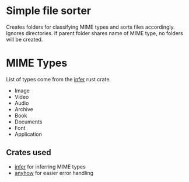 # Simple file sorter

Creates folders for classifying MIME types and sorts files accordingly. Ignores directories. If parent folder shares name of MIME type, no folders will be created.

# MIME Types

List of types come from the [infer](https://crates.io/crates/infer) rust crate.

- Image
- Video
- Audio
- Archive
- Book
- Documents
- Font
- Application

## Crates used

- [infer](https://crates.io/crates/infer) for inferring MIME types
- [anyhow](https://crates.io/crates/anyhow) for easier error handling
